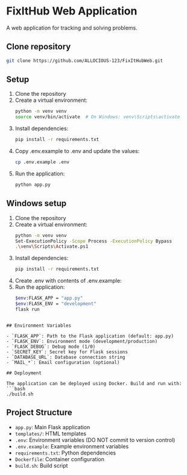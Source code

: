 # FixItHub Web Application

A web application for tracking and solving problems.

## Clone repository

```bash
git clone https://github.com/ALLOCIOUS-123/FixItHubWeb.git
```

## Setup

1. Clone the repository
2. Create a virtual environment:
   ```bash
   python -m venv venv
   source venv/bin/activate  # On Windows: venv\Scripts\activate
   ```
3. Install dependencies:
   ```bash
   pip install -r requirements.txt
   ```
4. Copy .env.example to .env and update the values:
   ```bash
   cp .env.example .env
   ```
5. Run the application:
   ```bash
   python app.py
   ```

## Windows setup
1. Clone the repository
2. Create a virtual environment:
   ```bash
   python -m venv venv
   Set-ExecutionPolicy -Scope Process -ExecutionPolicy Bypass
   .\venv\Scripts\Activate.ps1
   ```
3. Install dependencies:
   ```bash
   pip install -r requirements.txt
   ```
4. Create .env with contents of .env.example:
5. Run the application:
   ```bash
   $env:FLASK_APP = "app.py"
   $env:FLASK_ENV = "development"
   flask run
```

## Environment Variables

- `FLASK_APP`: Path to the Flask application (default: app.py)
- `FLASK_ENV`: Environment mode (development/production)
- `FLASK_DEBUG`: Debug mode (1/0)
- `SECRET_KEY`: Secret key for Flask sessions
- `DATABASE_URL`: Database connection string
- `MAIL_*`: Email configuration (optional)

## Deployment

The application can be deployed using Docker. Build and run with:
```bash
./build.sh
```

## Project Structure

- `app.py`: Main Flask application
- `templates/`: HTML templates
- `.env`: Environment variables (DO NOT commit to version control)
- `.env.example`: Example environment variables
- `requirements.txt`: Python dependencies
- `Dockerfile`: Container configuration
- `build.sh`: Build script